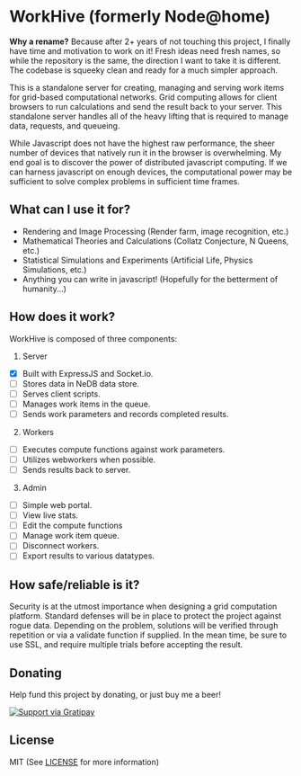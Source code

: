 WorkHive (formerly Node@home)
============

**Why a rename?** Because after 2+ years of not touching this project, I finally have time and motivation to work on it! Fresh ideas need fresh names, so while the repository is the same, the direction I want to take it is different. The codebase is squeeky clean and ready for a much simpler approach.

This is a standalone server for creating, managing and serving work items for grid-based computational networks. Grid computing allows for client browsers to run calculations and send the result back to your server. This standalone server handles all of the heavy lifting that is required to manage data, requests, and queueing.

While Javascript does not have the highest raw performance, the sheer number of devices that natively run it in the browser is overwhelming.  My end goal is to discover the power of distributed javascript computing.  If we can harness javascript on enough devices, the computational power may be sufficient to solve complex problems in sufficient time frames.

## What can I use it for?
 - Rendering and Image Processing (Render farm, image recognition, etc.)
 - Mathematical Theories and Calculations (Collatz Conjecture, N Queens, etc.)
 - Statistical Simulations and Experiments (Artificial Life, Physics Simulations, etc.)
 - Anything you can write in javascript! (Hopefully for the betterment of humanity...)

## How does it work?

WorkHive is composed of three components:

 1. Server
  - [x] Built with ExpressJS and Socket.io.
  - [ ] Stores data in NeDB data store.
  - [ ] Serves client scripts.
  - [ ] Manages work items in the queue.
  - [ ] Sends work parameters and records completed results.
 2. Workers
  - [ ] Executes compute functions against work parameters.
  - [ ] Utilizes webworkers when possible.
  - [ ] Sends results back to server.
 3. Admin
  - [ ] Simple web portal.
  - [ ] View live stats.
  - [ ] Edit the compute functions
  - [ ] Manage work item queue.
  - [ ] Disconnect workers.
  - [ ] Export results to various datatypes.
  
## How safe/reliable is it?

Security is at the utmost importance when designing a grid computation platform. Standard defenses will be in place to protect the project against rogue data. Depending on the problem, solutions will be verified through repetition or via a validate function if supplied. In the mean time, be sure to use SSL, and require multiple trials before accepting the result.

## Donating

Help fund this project by donating, or just buy me a beer!

[![Support via Gratipay](https://cdn.rawgit.com/gratipay/gratipay-badge/2.3.0/dist/gratipay.svg)](https://gratipay.com/JimmyBoh/)

## License

MIT (See [LICENSE](https://github.com/JimmyBoh/WorkHive/blob/master/LICENSE) for more information)